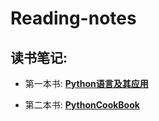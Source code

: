 # Reading-notes
## 读书笔记:

* 第一本书: 
[**Python语言及其应用**](./Python语言及其应用)

* 第二本书:
[**PythonCookBook**](./PythonCookBook)
